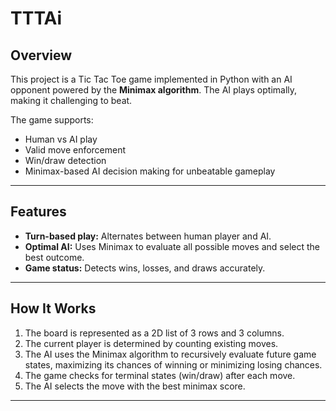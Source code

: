 # TTTAi

## Overview

This project is a Tic Tac Toe game implemented in Python with an AI opponent powered by the **Minimax algorithm**. The AI plays optimally, making it challenging to beat.

The game supports:
- Human vs AI play
- Valid move enforcement
- Win/draw detection
- Minimax-based AI decision making for unbeatable gameplay

---

## Features

- **Turn-based play:** Alternates between human player and AI.
- **Optimal AI:** Uses Minimax to evaluate all possible moves and select the best outcome.
- **Game status:** Detects wins, losses, and draws accurately.

---

## How It Works

1. The board is represented as a 2D list of 3 rows and 3 columns.
2. The current player is determined by counting existing moves.
3. The AI uses the Minimax algorithm to recursively evaluate future game states, maximizing its chances of winning or minimizing losing chances.
4. The game checks for terminal states (win/draw) after each move.
5. The AI selects the move with the best minimax score.

---
